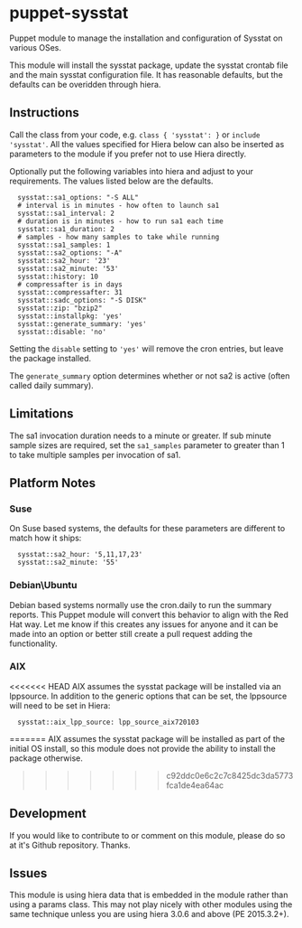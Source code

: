 # puppet-sysstat
Puppet module to manage the installation and configuration of Sysstat on various OSes.

This module will install the sysstat package, update the sysstat crontab file and the main sysstat configuration file.  It has reasonable defaults, but the defaults can be overidden through hiera.

## Instructions
Call the class from your code, e.g. `class { 'sysstat': }` or `include 'sysstat'`.  All the values specified for Hiera below can also be inserted as parameters to the module if you prefer not to use Hiera directly.

Optionally put the following variables into hiera and adjust to your requirements. The values listed below are the defaults.
```
  sysstat::sa1_options: "-S ALL"
  # interval is in minutes - how often to launch sa1
  sysstat::sa1_interval: 2
  # duration is in minutes - how to run sa1 each time
  sysstat::sa1_duration: 2
  # samples - how many samples to take while running
  sysstat::sa1_samples: 1
  sysstat::sa2_options: "-A"
  sysstat::sa2_hour: '23'
  sysstat::sa2_minute: '53'
  sysstat::history: 10
  # compressafter is in days
  sysstat::compressafter: 31
  sysstat::sadc_options: "-S DISK"
  sysstat::zip: "bzip2"
  sysstat::installpkg: 'yes'
  sysstat::generate_summary: 'yes'
  sysstat::disable: 'no'

```
Setting the `disable` setting to `'yes'` will remove the cron entries, but leave the package installed.

The `generate_summary` option determines whether or not sa2 is active (often called daily summary).

## Limitations
The sa1 invocation duration needs to a minute or greater.  If sub minute sample sizes are required, set the `sa1_samples` parameter to greater than 1 to take multiple samples per invocation of sa1.

## Platform Notes
### Suse
On Suse based systems, the defaults for these parameters are different to match how it ships:
```
  sysstat::sa2_hour: '5,11,17,23'
  sysstat::sa2_minute: '55'

```
### Debian\Ubuntu
Debian based systems normally use the cron.daily to run the summary reports.  This Puppet module will convert this behavior to align with the Red Hat way.  Let me know if this creates any issues for anyone and it can be made into an option or better still create a pull request adding the functionality.

### AIX
<<<<<<< HEAD
AIX assumes the sysstat package will be installed via an lppsource.  In addition to the generic options that can be set, the lppsource will need to be set in Hiera:

```
  sysstat::aix_lpp_source: lpp_source_aix720103
```
=======
AIX assumes the sysstat package will be installed as part of the initial OS install, so this module does not provide the ability to install the package otherwise.
>>>>>>> c92ddc0e6c2c7c8425dc3da5773fca1de4ea64ac

## Development
If you would like to contribute to or comment on this module, please do so at it's Github repository.  Thanks.
    
## Issues
This module is using hiera data that is embedded in the module rather than using a params class.  This may not play nicely with other modules using the same technique unless you are using hiera 3.0.6 and above (PE 2015.3.2+).
